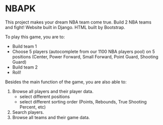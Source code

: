 NBAPK
=====

This project makes your dream NBA team come true. Build 2 NBA teams and fight!
Website built in Django.
HTML built by Bootstrap.

To play this game, you are to:
   - Build team 1
   - Choose 5 players (autocomplete from our 1100 NBA players pool) on 5 positions (Center, Power Forward, Small Forward,         Point Guard, Shooting Guard)
   - Build team 2
   - Roll!

Besides the main function of the game, you are also able to:
1. Browse all players and their player data.
   - select different positions
   - select different sorting order (Points, Rebounds, True Shooting Percent, etc)
2. Search players.
3. Browse all teams and their game data.





